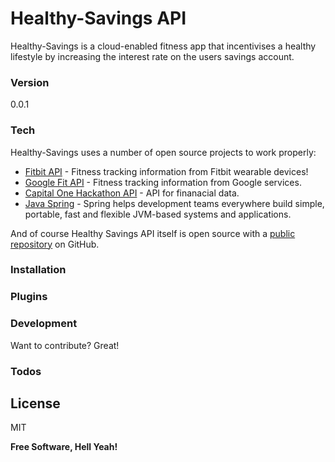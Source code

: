 # Healthy-Savings API

Healthy-Savings is a cloud-enabled fitness app that incentivises a healthy lifestyle by increasing the interest rate on the users savings account.

### Version
0.0.1

### Tech

Healthy-Savings uses a number of open source projects to work properly:

* [Fitbit API] - Fitness tracking information from Fitbit wearable devices!
* [Google Fit API] - Fitness tracking information from Google services.
* [Capital One Hackathon API] - API for finanacial data.
* [Java Spring] - Spring helps development teams everywhere build simple, portable,  fast and flexible JVM-based systems and applications.

And of course Healthy Savings API itself is open source with a [public repository][healthy-github]
 on GitHub.

### Installation

### Plugins

### Development

Want to contribute? Great!

### Todos

License
----

MIT

**Free Software, Hell Yeah!**

[//]: # (These are reference links used in the body of this note and get stripped out when the markdown processor does its job. There is no need to format nicely because it shouldn't be seen. Thanks SO - http://stackoverflow.com/questions/4823468/store-comments-in-markdown-syntax)


   [healthy-github]: <https://github.com/DocDevelopers/Healthy-Savings>
   [git-repo-url]: <https://github.com/DocDevelopers/Healthy-Savings.git>
   [Francisco Alberto Castellanos]: <http://docdevelopers.com>
   [Capital One Hackathon API]: <http://twitter.com/tjholowaychuk>
   [Google Fit API]: <https://developers.google.com/fit/rest/>
   [Fitbit API]: <https://dev.fitbit.com/docs/>
   [Java Spring]: <http://spring.io/>
